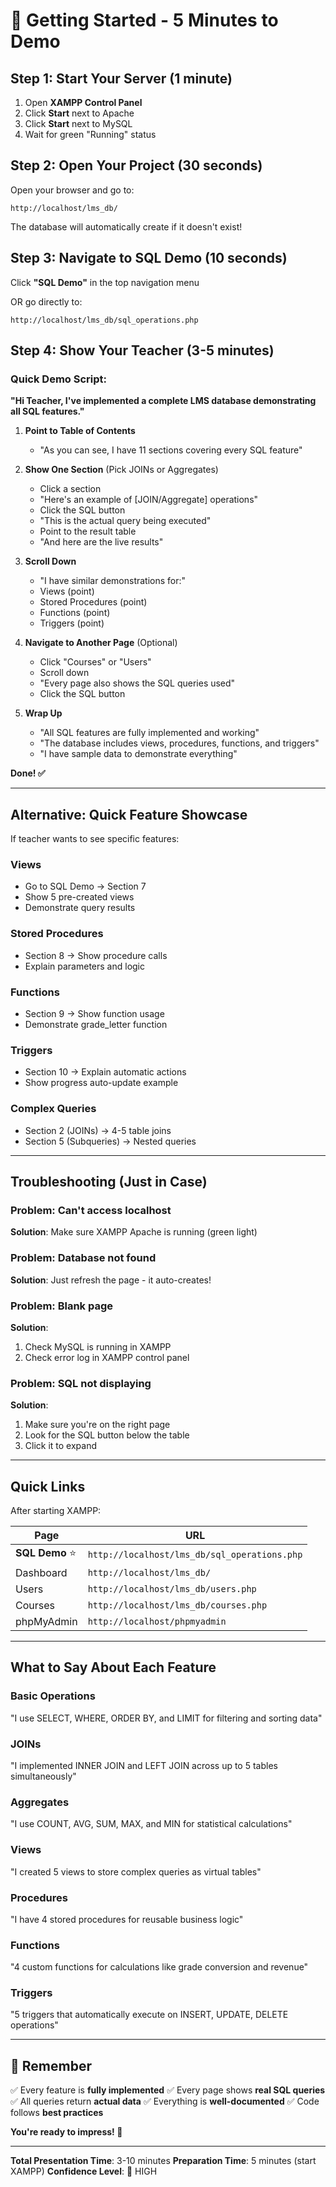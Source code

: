 # 🚀 Getting Started - 5 Minutes to Demo

## Step 1: Start Your Server (1 minute)

1. Open **XAMPP Control Panel**
2. Click **Start** next to Apache
3. Click **Start** next to MySQL
4. Wait for green "Running" status

## Step 2: Open Your Project (30 seconds)

Open your browser and go to:

```
http://localhost/lms_db/
```

The database will automatically create if it doesn't exist!

## Step 3: Navigate to SQL Demo (10 seconds)

Click **"SQL Demo"** in the top navigation menu

OR go directly to:

```
http://localhost/lms_db/sql_operations.php
```

## Step 4: Show Your Teacher (3-5 minutes)

### Quick Demo Script:

**"Hi Teacher, I've implemented a complete LMS database demonstrating all SQL features."**

1. **Point to Table of Contents**

   - "As you can see, I have 11 sections covering every SQL feature"

2. **Show One Section** (Pick JOINs or Aggregates)

   - Click a section
   - "Here's an example of [JOIN/Aggregate] operations"
   - Click the SQL button
   - "This is the actual query being executed"
   - Point to the result table
   - "And here are the live results"

3. **Scroll Down**

   - "I have similar demonstrations for:"
   - Views (point)
   - Stored Procedures (point)
   - Functions (point)
   - Triggers (point)

4. **Navigate to Another Page** (Optional)

   - Click "Courses" or "Users"
   - Scroll down
   - "Every page also shows the SQL queries used"
   - Click the SQL button

5. **Wrap Up**
   - "All SQL features are fully implemented and working"
   - "The database includes views, procedures, functions, and triggers"
   - "I have sample data to demonstrate everything"

**Done! ✅**

---

## Alternative: Quick Feature Showcase

If teacher wants to see specific features:

### Views

- Go to SQL Demo → Section 7
- Show 5 pre-created views
- Demonstrate query results

### Stored Procedures

- Section 8 → Show procedure calls
- Explain parameters and logic

### Functions

- Section 9 → Show function usage
- Demonstrate grade_letter function

### Triggers

- Section 10 → Explain automatic actions
- Show progress auto-update example

### Complex Queries

- Section 2 (JOINs) → 4-5 table joins
- Section 5 (Subqueries) → Nested queries

---

## Troubleshooting (Just in Case)

### Problem: Can't access localhost

**Solution**: Make sure XAMPP Apache is running (green light)

### Problem: Database not found

**Solution**: Just refresh the page - it auto-creates!

### Problem: Blank page

**Solution**:

1. Check MySQL is running in XAMPP
2. Check error log in XAMPP control panel

### Problem: SQL not displaying

**Solution**:

1. Make sure you're on the right page
2. Look for the SQL button below the table
3. Click it to expand

---

## Quick Links

After starting XAMPP:

| Page            | URL                                          |
| --------------- | -------------------------------------------- |
| **SQL Demo** ⭐ | `http://localhost/lms_db/sql_operations.php` |
| Dashboard       | `http://localhost/lms_db/`                   |
| Users           | `http://localhost/lms_db/users.php`          |
| Courses         | `http://localhost/lms_db/courses.php`        |
| phpMyAdmin      | `http://localhost/phpmyadmin`                |

---

## What to Say About Each Feature

### Basic Operations

"I use SELECT, WHERE, ORDER BY, and LIMIT for filtering and sorting data"

### JOINs

"I implemented INNER JOIN and LEFT JOIN across up to 5 tables simultaneously"

### Aggregates

"I use COUNT, AVG, SUM, MAX, and MIN for statistical calculations"

### Views

"I created 5 views to store complex queries as virtual tables"

### Procedures

"I have 4 stored procedures for reusable business logic"

### Functions

"4 custom functions for calculations like grade conversion and revenue"

### Triggers

"5 triggers that automatically execute on INSERT, UPDATE, DELETE operations"

---

## 🎯 Remember

✅ Every feature is **fully implemented**
✅ Every page shows **real SQL queries**
✅ All queries return **actual data**
✅ Everything is **well-documented**
✅ Code follows **best practices**

**You're ready to impress! 🌟**

---

**Total Presentation Time**: 3-10 minutes
**Preparation Time**: 5 minutes (start XAMPP)
**Confidence Level**: 💯 HIGH
